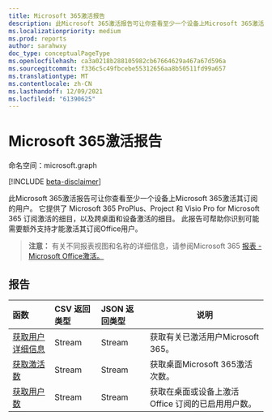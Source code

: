 ```yaml
---
title: Microsoft 365激活报告
description: 此Microsoft 365激活报告可让你查看至少一个设备上Microsoft 365激活其订阅的用户。 它提供了 Microsoft 365 ProPlus、Project 和 Visio Pro for Microsoft 365 订阅激活的细目，以及跨桌面和设备激活的细目。 此报告可帮助你识别可能需要额外支持才能激活其订阅Office用户。
ms.localizationpriority: medium
ms.prod: reports
author: sarahwxy
doc_type: conceptualPageType
ms.openlocfilehash: ca3a0218b288105982cb67664629a467a67d596a
ms.sourcegitcommit: f336c5c49fbcebe55312656aa8b50511fd99a657
ms.translationtype: MT
ms.contentlocale: zh-CN
ms.lasthandoff: 12/09/2021
ms.locfileid: "61390625"
---
```

# <a name="microsoft-365-activations-reports"></a>Microsoft 365激活报告

命名空间：microsoft.graph

[!INCLUDE [beta-disclaimer](../../includes/beta-disclaimer.md)]

此Microsoft 365激活报告可让你查看至少一个设备上Microsoft 365激活其订阅的用户。 它提供了 Microsoft 365 ProPlus、Project 和 Visio Pro for Microsoft 365 订阅激活的细目，以及跨桌面和设备激活的细目。 此报告可帮助你识别可能需要额外支持才能激活其订阅Office用户。

> **注意：** 有关不同报表视图和名称的详细信息，请参阅Microsoft 365 [报表 - Microsoft Office激活。](https://support.office.com/client/Office-activations-87c24ae2-82e0-4d1e-be01-c3bcc3f18c60)

## <a name="reports"></a>报告
| 函数                                                     | CSV 返回类型 | JSON 返回类型 | 说明                                                  |
| :----------------------------------------------------------- | :-------------- | :--------------- | ------------------------------------------------------------ |
| [获取用户详细信息](../api/reportroot-getoffice365activationsuserdetail.md) | Stream          | Stream           | 获取有关已激活用户Microsoft 365。    |
| [获取激活数](../api/reportroot-getoffice365activationcounts.md) | Stream          | Stream           | 获取桌面Microsoft 365激活次数。 |
| [获取用户数](../api/reportroot-getoffice365activationsusercounts.md) | Stream          | Stream           | 获取在桌面或设备上激活 Office 订阅的已启用用户数。 |


